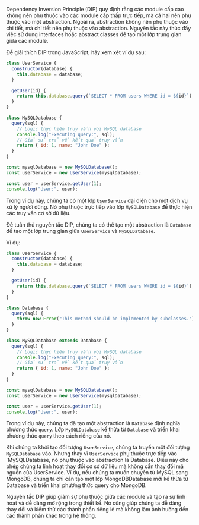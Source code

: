 Dependency Inversion Principle (DIP) quy định rằng các module cấp cao không nên phụ thuộc vào các module cấp thấp trực tiếp, mà cả hai nên phụ thuộc vào một abstraction. Ngoài ra, abstraction không nên phụ thuộc vào chi tiết, mà chi tiết nên phụ thuộc vào abstraction. Nguyên tắc này thúc đẩy việc sử dụng interfaces hoặc abstract classes để tạo một lớp trung gian giữa các module.

Để giải thích DIP trong JavaScript, hãy xem xét ví dụ sau:

```javascript
class UserService {
  constructor(database) {
    this.database = database;
  }

  getUser(id) {
    return this.database.query(`SELECT * FROM users WHERE id = ${id}`);
  }
}

class MySQLDatabase {
  query(sql) {
    // Logic thực hiện truy vấn với MySQL database
    console.log("Executing query:", sql);
    // Giả sử trả về kết quả truy vấn
    return { id: 1, name: "John Doe" };
  }
}

const mysqlDatabase = new MySQLDatabase();
const userService = new UserService(mysqlDatabase);

const user = userService.getUser(1);
console.log("User:", user);
```

Trong ví dụ này, chúng ta có một lớp `UserService` đại diện cho một dịch vụ xử lý người dùng. Nó phụ thuộc trực tiếp vào lớp `MySQLDatabase` để thực hiện các truy vấn cơ sở dữ liệu.

Để tuân thủ nguyên tắc DIP, chúng ta có thể tạo một abstraction là `Database` để tạo một lớp trung gian giữa `UserService` và `MySQLDatabase`.

Ví dụ:

```javascript
class UserService {
  constructor(database) {
    this.database = database;
  }

  getUser(id) {
    return this.database.query(`SELECT * FROM users WHERE id = ${id}`);
  }
}

class Database {
  query(sql) {
    throw new Error("This method should be implemented by subclasses.");
  }
}

class MySQLDatabase extends Database {
  query(sql) {
    // Logic thực hiện truy vấn với MySQL database
    console.log("Executing query:", sql);
    // Giả sử trả về kết quả truy vấn
    return { id: 1, name: "John Doe" };
  }
}

const mysqlDatabase = new MySQLDatabase();
const userService = new UserService(mysqlDatabase);

const user = userService.getUser(1);
console.log("User:", user);
```

Trong ví dụ này, chúng ta đã tạo một abstraction là `Database` định nghĩa phương thức `query`. Lớp `MySQLDatabase` kế thừa từ `Database` và triển khai phương thức `query` theo cách riêng của nó.

Khi chúng ta khởi tạo đối tượng `UserService`, chúng ta truyền một đối tượng `MySQLDatabase` vào. Nhưng thay vì `UserService` phụ thuộc trực tiếp vào `MySQLDatabase, nó phụ thuộc vào abstraction là Database. Điều này cho phép chúng ta linh hoạt thay đổi cơ sở dữ liệu mà không cần thay đổi mã nguồn của UserService. Ví dụ, nếu chúng ta muốn chuyển từ MySQL sang MongoDB, chúng ta chỉ cần tạo một lớp MongoDBDatabase mới kế thừa từ Database và triển khai phương thức query cho MongoDB.

Nguyên tắc DIP giúp giảm sự phụ thuộc giữa các module và tạo ra sự linh hoạt và dễ dàng mở rộng trong thiết kế. Nó cũng giúp chúng ta dễ dàng thay đổi và kiểm thử các thành phần riêng lẻ mà không làm ảnh hưởng đến các thành phần khác trong hệ thống.